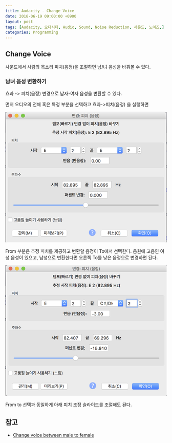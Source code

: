 ```yaml
---
title: Audacity - Change Voice
date: 2018-06-19 09:00:00 +0900
layout: post
tags: [Audacity, 오다시티, Audio, Sound, Noise Reduction, 사운드, 노이즈,]
categories: Programming
---
```


## Change Voice

사운드에서 사람의 목소리 피치(음정)을 조절하면 남/녀 음성을 바꿔볼 수 있다.

### 남녀 음성 변환하기

효과 -> 피치(음정) 변경으로 남자-여자 음성을 변환할 수 있다.

먼저 오디오의 전체 혹은 특정 부분을 선택하고 효과->피치(음정) 을 실행하면

![](/images/audacity/audacity-pitch1.png)

From 부분은 추정 피치를 제공하고 변환할 음정이 To에서 선택한다. 음원에 고음인 여성 음성이 있으고, 남성으로 변환한다면 오른쪽 To를 낮은 음정으로 변경하면 된다.

![](/images/audacity/audacity-pitch2.png)

From to 선택과 동일하게 아래 피치 조정 슬라이드를 조절해도 된다.




##  참고

- [Change voice between male to female](https://www.youtube.com/watch?v=xxUk-HJu7eM&index=8&list=PL8J9oi-nz2_Uao1bTiN83smCUKmEW_L9Y)


[^1]: https://manual.audacityteam.org/man/normalize.html
[^2]: https://manual.audacityteam.org/man/compressor.html


